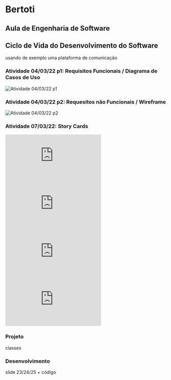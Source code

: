 # Bertoti

## Aula de Engenharia de Software


## Ciclo de Vida do Desenvolvimento do Software
usando de exemplo uma plataforma de comunicação

### Atividade 04/03/22 p1: Requisitos Funcionais / Diagrama de Casos de Uso
![Atividade 04/03/22 p1](https://github.com/MrZeroLeft/Bertoti/blob/main/Atividade%20EdS%2004.03.22%20p1.png)


### Atividade 04/03/22 p2: Requesitos não Funcionais / Wireframe
![Atividade 04/03/22 p2](https://github.com/MrZeroLeft/Bertoti/blob/main/Atividade%20EdS%2004.03.22%20p2.png)


### Atividade 07/03/22: Story Cards

![1](https://github.com/MrZeroLeft/Bertoti/blob/main/Cards/1.pdf)
![2](https://github.com/MrZeroLeft/Bertoti/blob/main/Cards/2.pdf)
![3](https://github.com/MrZeroLeft/Bertoti/blob/main/Cards/3.pdf)
![4](https://github.com/MrZeroLeft/Bertoti/blob/main/Cards/4.pdf)

### Projeto
classes

### Desenvolvimento
slide 23/24/25 + código
